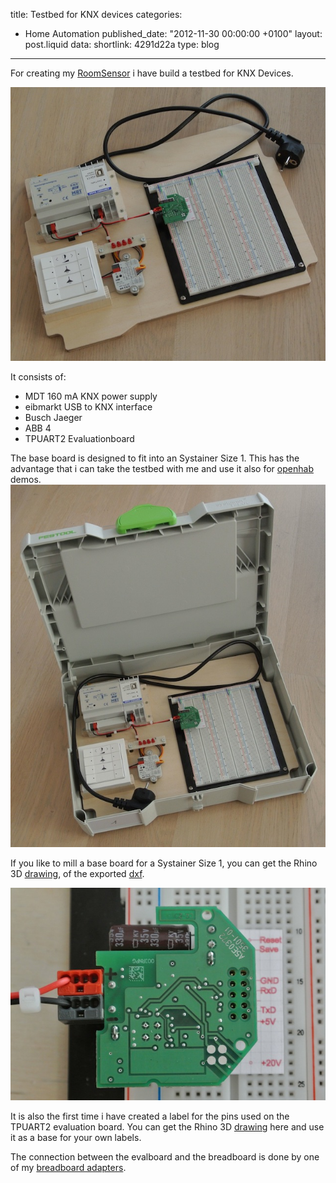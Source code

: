 title: Testbed for KNX devices
categories:
  - Home Automation
published_date: "2012-11-30 00:00:00 +0100"
layout: post.liquid
data:
  shortlink: 4291d22a
  type: blog
---
For creating my [RoomSensor](roomsensor) i have build a testbed for KNX Devices.

<!-- more -->

![KNX testbed](testbed.jpg)

It consists of:

* MDT 160 mA KNX power supply
* eibmarkt USB to KNX interface
* Busch Jaeger
* ABB 4
* TPUART2 Evaluationboard

The base board is designed to fit into an Systainer Size 1. This has the advantage that i can take the testbed with me and use it also for [openhab](http://www.openhab.org) demos.
![Systainer open](systainer_open.jpg)

If you like to mill a base board for a Systainer Size 1, you can get the Rhino 3D [drawing](EinlageSystainer.3dm), of the exported [dxf](PlatteSystainer.dxf).

![TPUART Evalboard mounted](tpuart_evalboard_mounted.jpg)

It is also the first time i have created a label for the pins used on the TPUART2 evaluation board. You can get the Rhino 3D [drawing](PinOut.3dm)
here and use it as a base for your own labels.

The connection between the evalboard and the breadboard is done by one of my [breadboard adapters](pinheader-breadboard-adapter).

